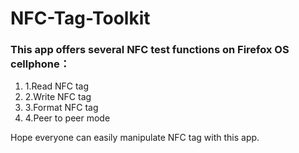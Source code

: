 # NFC-Tag-Toolkit
<h3>This app offers several NFC test functions on Firefox OS cellphone：</h3>
<ol>
<li>1.Read NFC tag</li>
<li>2.Write NFC tag</li>
<li>3.Format NFC tag</li>
<li>4.Peer to peer mode</li>
</ol>
Hope everyone can easily manipulate NFC tag with this app.
